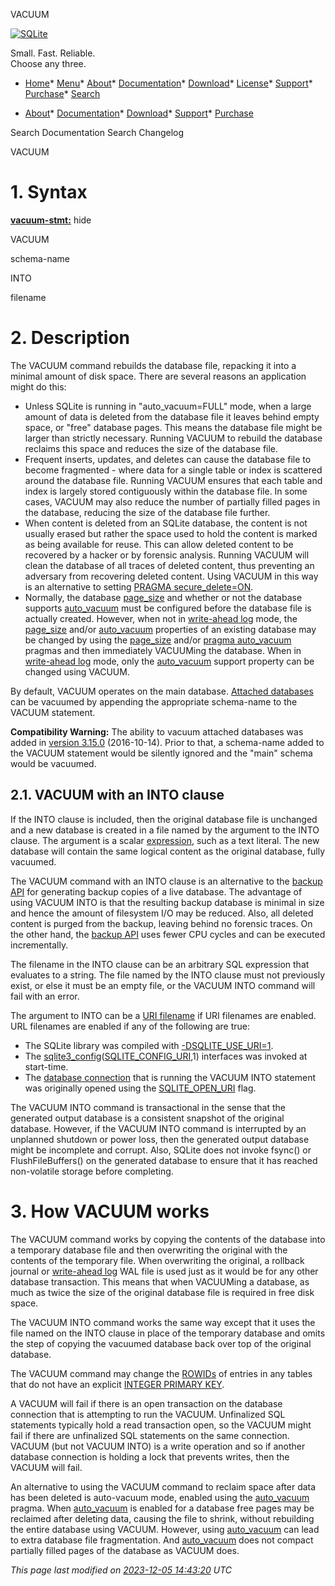 




VACUUM




[![SQLite](images/sqlite370_banner.gif)](index.html)


Small. Fast. Reliable.  
Choose any three.


* [Home](index.html)* [Menu](javascript:void(0))* [About](about.html)* [Documentation](docs.html)* [Download](download.html)* [License](copyright.html)* [Support](support.html)* [Purchase](prosupport.html)* [Search](javascript:void(0))




* [About](about.html)* [Documentation](docs.html)* [Download](download.html)* [Support](support.html)* [Purchase](prosupport.html)






Search Documentation
Search Changelog










VACUUM


# 1\. Syntax


**[vacuum\-stmt:](syntax/vacuum-stmt.html)**
hide








VACUUM



schema\-name





INTO



filename







# 2\. Description



 The VACUUM command rebuilds the database file, repacking it into a minimal
 amount of disk space. There are several
 reasons an application might do this:



* Unless SQLite is running in "auto\_vacuum\=FULL" mode, when a large
 amount of data is deleted from the database file it leaves behind empty
 space, or "free" database pages. This means the database file might
 be larger than strictly necessary. Running VACUUM to rebuild the
 database reclaims this space and reduces the size of the database file.
* Frequent inserts, updates, and deletes can cause the database file
 to become fragmented \- where data for a single table or index is scattered
 around the database file. Running VACUUM ensures that each table and
 index is largely stored contiguously within the database file. In some
 cases, VACUUM may also reduce the number of partially filled pages in
 the database, reducing the size of the database file further.
* When content is deleted from an SQLite database, the content is not
 usually erased but rather the space used to hold the content is marked as
 being available for reuse. This can allow deleted content to be recovered
 by a hacker or by forensic analysis. Running VACUUM will clean the database
 of all traces of deleted content, thus preventing an adversary from recovering
 deleted content. Using VACUUM in this way is an alternative to setting
 [PRAGMA secure\_delete\=ON](pragma.html#pragma_secure_delete).
* Normally, the database [page\_size](pragma.html#pragma_page_size) and whether or not the database
 supports [auto\_vacuum](pragma.html#pragma_auto_vacuum) must be configured before the database file is
 actually created. However, when not in [write\-ahead log](wal.html) mode, the
 [page\_size](pragma.html#pragma_page_size) and/or [auto\_vacuum](pragma.html#pragma_auto_vacuum) properties of an existing database may be
 changed by using the [page\_size](pragma.html#pragma_page_size) and/or
 [pragma auto\_vacuum](pragma.html#pragma_auto_vacuum) pragmas and then immediately VACUUMing
 the database. When in [write\-ahead log](wal.html) mode, only the [auto\_vacuum](pragma.html#pragma_auto_vacuum)
 support property can be changed using VACUUM.


By default, VACUUM operates on the main database.
[Attached databases](lang_attach.html) can be vacuumed by appending the appropriate
schema\-name to the VACUUM statement.



**Compatibility Warning:** The ability to vacuum attached databases was
added in [version 3\.15\.0](releaselog/3_15_0.html) (2016\-10\-14\). Prior to that, a
schema\-name added to the
VACUUM statement would be silently ignored and the "main" schema would be
vacuumed.



## 2\.1\. VACUUM with an INTO clause


If the INTO clause is included, then the original database file is
unchanged and a new database is created in a file named by the
argument to the INTO clause.
The argument is a scalar [expression](lang_expr.html), such as a text literal.
The new database will contain the same
logical content as the original database, fully vacuumed.




The VACUUM command with an INTO clause is an alternative to the
[backup API](backup.html) for generating backup copies of a live database.
The advantage of using VACUUM INTO is that the resulting backup
database is minimal in size and hence the amount of filesystem
I/O may be reduced. Also, all deleted content is purged from the
backup, leaving behind no forensic traces. On the other hand,
the [backup API](backup.html) uses fewer CPU cycles and can be executed
incrementally.




The filename in the INTO clause can be an arbitrary SQL expression
that evaluates to a string.
The file named by the INTO clause must not previously exist, or
else it must be an empty file, or the VACUUM INTO command will
fail with an error.




The argument to INTO can be a [URI filename](uri.html) if URI filenames
are enabled.
URL filenames are enabled if any of the following are true:


* The SQLite library was compiled with [\-DSQLITE\_USE\_URI\=1](compile.html#use_uri).
* The [sqlite3\_config](c3ref/config.html)([SQLITE\_CONFIG\_URI](c3ref/c_config_covering_index_scan.html#sqliteconfiguri),1\) interfaces was
 invoked at start\-time.
* The [database connection](c3ref/sqlite3.html) that is running the VACUUM INTO
 statement was originally opened using the
 [SQLITE\_OPEN\_URI](c3ref/c_open_autoproxy.html) flag.



The VACUUM INTO command is transactional in the sense that
the generated output database is a consistent snapshot of the
original database. However, if the VACUUM INTO command is
interrupted by an unplanned shutdown or power loss, then
the generated output database might be incomplete and corrupt.
Also, SQLite does not invoke fsync() or FlushFileBuffers()
on the generated database to ensure that it has reached
non\-volatile storage before completing.





# 3\. How VACUUM works


The VACUUM command works by copying the contents of the database into
a temporary database file and then overwriting the original with the
contents of the temporary file. When overwriting the original, a rollback
journal or [write\-ahead log](wal.html) WAL file is used just as it would be for any
other database transaction. This means that when VACUUMing a database,
as much as twice the size of the original database file is required in free
disk space.



The VACUUM INTO command works the same way except that it uses the file
named on the INTO clause in place of the temporary database and omits the
step of copying the vacuumed database back over top of the original database.



The VACUUM command may change the [ROWIDs](lang_createtable.html#rowid) of entries in any
tables that do not have an explicit [INTEGER PRIMARY KEY](lang_createtable.html#rowid).



A VACUUM will fail if there is an open transaction on the database
connection that is attempting to run the VACUUM. Unfinalized SQL
statements typically hold a read transaction open, so the VACUUM
might fail if there are unfinalized SQL statements on the same connection.
VACUUM (but not VACUUM INTO) is a write operation and so if another
database connection is holding a lock that prevents writes, then
the VACUUM will fail.



An alternative to using the VACUUM command to
reclaim space after data has been deleted is auto\-vacuum mode, enabled using
the [auto\_vacuum](pragma.html#pragma_auto_vacuum) pragma. When [auto\_vacuum](pragma.html#pragma_auto_vacuum) is enabled for a database
free pages may be reclaimed after deleting data, causing the file to shrink,
without rebuilding the entire database using VACUUM. However, using
[auto\_vacuum](pragma.html#pragma_auto_vacuum) can lead to extra database file fragmentation. And [auto\_vacuum](pragma.html#pragma_auto_vacuum)
does not compact partially filled pages of the database as VACUUM does.




*This page last modified on [2023\-12\-05 14:43:20](https://sqlite.org/docsrc/honeypot) UTC* 


